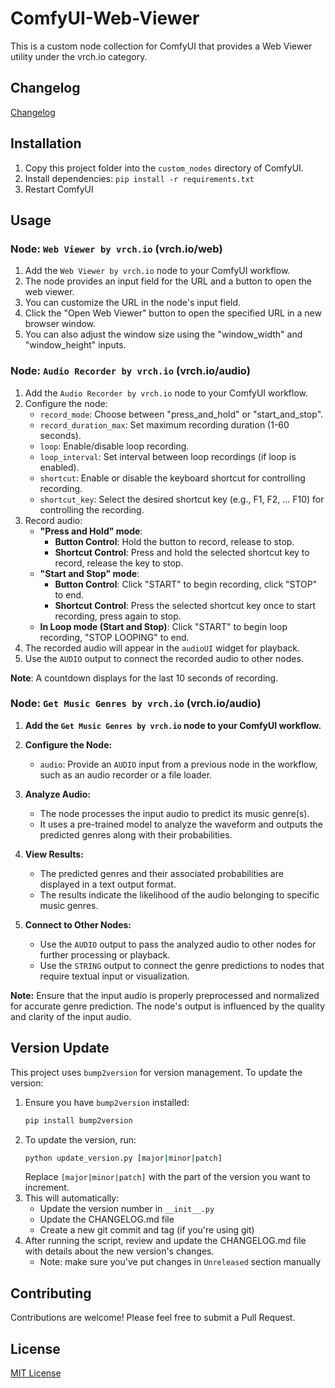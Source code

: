 # ComfyUI-Web-Viewer

This is a custom node collection for ComfyUI that provides a Web Viewer utility under the vrch.io category.

## Changelog

[Changelog](CHANGELOG.md)

## Installation

1. Copy this project folder into the `custom_nodes` directory of ComfyUI.
2. Install dependencies: `pip install -r requirements.txt`
3. Restart ComfyUI

## Usage

### Node: `Web Viewer by vrch.io` (vrch.io/web)

1. Add the `Web Viewer by vrch.io` node to your ComfyUI workflow.
2. The node provides an input field for the URL and a button to open the web viewer.
3. You can customize the URL in the node's input field.
4. Click the "Open Web Viewer" button to open the specified URL in a new browser window.
5. You can also adjust the window size using the "window_width" and "window_height" inputs.
   
### Node: `Audio Recorder by vrch.io` (vrch.io/audio)

1. Add the `Audio Recorder by vrch.io` node to your ComfyUI workflow.
2. Configure the node:
   - `record_mode`: Choose between "press_and_hold" or "start_and_stop".
   - `record_duration_max`: Set maximum recording duration (1-60 seconds).
   - `loop`: Enable/disable loop recording.
   - `loop_interval`: Set interval between loop recordings (if loop is enabled).
   - `shortcut`: Enable or disable the keyboard shortcut for controlling recording.
   - `shortcut_key`: Select the desired shortcut key (e.g., F1, F2, ... F10) for controlling the recording.
3. Record audio:
   - **"Press and Hold" mode**: 
     - **Button Control**: Hold the button to record, release to stop.
     - **Shortcut Control**: Press and hold the selected shortcut key to record, release the key to stop.
   - **"Start and Stop" mode**: 
     - **Button Control**: Click "START" to begin recording, click "STOP" to end.
     - **Shortcut Control**: Press the selected shortcut key once to start recording, press again to stop.
   - **In Loop mode (Start and Stop)**: Click "START" to begin loop recording, "STOP LOOPING" to end.
4. The recorded audio will appear in the `audioUI` widget for playback.
5. Use the `AUDIO` output to connect the recorded audio to other nodes.

**Note**: A countdown displays for the last 10 seconds of recording.

### Node: `Get Music Genres by vrch.io` (vrch.io/audio)

1. **Add the `Get Music Genres by vrch.io` node to your ComfyUI workflow.**

2. **Configure the Node:**
   - `audio`: Provide an `AUDIO` input from a previous node in the workflow, such as an audio recorder or a file loader.

3. **Analyze Audio:**
   - The node processes the input audio to predict its music genre(s).
   - It uses a pre-trained model to analyze the waveform and outputs the predicted genres along with their probabilities.

4. **View Results:**
   - The predicted genres and their associated probabilities are displayed in a text output format.
   - The results indicate the likelihood of the audio belonging to specific music genres.

5. **Connect to Other Nodes:**
   - Use the `AUDIO` output to pass the analyzed audio to other nodes for further processing or playback.
   - Use the `STRING` output to connect the genre predictions to nodes that require textual input or visualization.

**Note:** Ensure that the input audio is properly preprocessed and normalized for accurate genre prediction. The node's output is influenced by the quality and clarity of the input audio.

## Version Update

This project uses `bump2version` for version management. To update the version:

1. Ensure you have `bump2version` installed:
   ```bash
   pip install bump2version
   ```
2. To update the version, run:
   ```bash
   python update_version.py [major|minor|patch]
   ```
   Replace `[major|minor|patch]` with the part of the version you want to increment.
3. This will automatically:
   - Update the version number in `__init__.py`
   - Update the CHANGELOG.md file
   - Create a new git commit and tag (if you're using git)
4. After running the script, review and update the CHANGELOG.md file with details about the new version's changes.
   - Note: make sure you've put changes in `Unreleased` section manually

## Contributing

Contributions are welcome! Please feel free to submit a Pull Request.

## License

[MIT License](LICENSE)